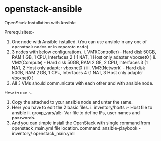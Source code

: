# openstack-ansible
OpenStack Installation with Ansible

Prerequisites:-

1. One node with Ansible installed. (You can use ansible in any one of openstack nodes or in separate node)
2. 3 nodes with below configurations.
       i. VM1(Controller) - Hard disk 50GB, RAM 1 GB, 1 CPU, Interfaces 2 ( 1 NAT, 1 Host only adapter vboxnet0 )
       ii. VM2(Compute) - Hard disk 50GB, RAM 2 GB, 2 CPU, Interfaces 3 (1 NAT, 2 Host only adapter vboxnet0 )
       iii. VM3(Network) - Hard disk 50GB, RAM 2 GB, 1 CPU, Interfaces 4 (1 NAT, 3 Host only adapter vboxnet0 )
3. All 3 VMs should communicate with each other and with ansible node.

How to use :-

1. Copy the attached to your ansible node and untar the same.
2. Here you have to edit the 2 basic files.
    i. inventory/hosts :- Host file to ansible
    ii. group_vars/all:- Var file to define IPs, user names and passwords.
3. And you can simple install the OpenStack with single command from openstack_main.yml file location.
    command:
                    ansible-playbook -i inventory/ openstack_main.yml
